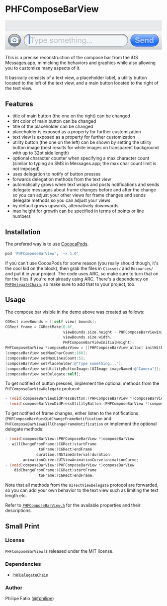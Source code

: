 # PHFComposeBarView

![demo](Screenshots/demo.gif)

This is a precise reconstruction of the compose bar from the iOS Messages.app,
mimicking the behaviors and graphics while also allowing you to customize many
aspects of it.

It basically consists of a text view, a placeholder label, a utility
button located to the left of the text view, and a main button located to the
right of the text view.

## Features

- title of main button (the one on the right) can be changed
- tint color of main button can be changed
- title of the placeholder can be changed
- placeholder is exposed as a property for further customization
- text view is exposed as a property for further customization
- utility button (the one on the left) can be shown by setting the utility
  button image (best results for white images on transparent background with up
  to 32pt side length)
- optional character counter when specifying a max character count (similar to
  typing an SMS in Messages.app; the max char count limit is not imposed)
- uses delegation to notify of button presses
- forwards delegation methods from the text view
- automatically grows when text wraps and posts notifications and sends delegate
  messages about frame changes before and after the change so you can adjust
  your other views
  for frame changes and sends delegate methods so you can adjust your views
- by default grows upwards, alternatively downwards
- max height for growth can be specified in terms of points or line numbers

## Installation

The prefered way is to use [CococaPods](http://cocoapods.org).

```ruby
pod 'PHFComposeBarView', '~> 1.0'
```

If you can't use CocoaPods for some reason (you really should though, it's the
cool kid on the block), then grab the files in `Classes/` and `Resources/` and
put it in your project. The code uses ARC, so make sure to turn that on for the
files if you're not already using ARC. There's a dependency on
[`PHFDelegateChain`](https://github.com/fphilipe/PHFDelegateChain), so make sure
to add that to your project, too.

## Usage

The compose bar visible in the demo above was created as follows:

```objectivec
CGRect viewBounds = [[self view] bounds];
CGRect frame = CGRectMake(0.0f,
                          viewBounds.size.height - PHFComposeBarViewInitialHeight,
                          viewBounds.size.width,
                          PHFComposeBarViewInitialHeight);
PHFComposeBarView *composeBarView = [[PHFComposeBarView alloc] initWithFrame:frame];
[composeBarView setMaxCharCount:160];
[composeBarView setMaxLinesCount:5];
[composeBarView setPlaceholder:@"Type something..."];
[composeBarView setUtilityButtonImage:[UIImage imageNamed:@"Camera"]];
[composeBarView setDelegate:self];
```

To get notified of button presses, implement the optional methods from the
`PHFComposeBarViewDelegate` protocol:

```objectivec
- (void)composeBarViewDidPressButton:(PHFComposeBarView *)composeBarView;
- (void)composeBarViewDidPressUtilityButton:(PHFComposeBarView *)composeBarView;
```

To get notified of frame changes, either listen to the notifications
(`PHFComposeBarViewDidChangeFrameNotification` and
`PHFComposeBarViewWillChangeFrameNotification` or implement the optional
delegate methods:

```objectivec
- (void)composeBarView:(PHFComposeBarView *)composeBarView
   willChangeFromFrame:(CGRect)startFrame
               toFrame:(CGRect)endFrame
              duration:(NSTimeInterval)duration
        animationCurve:(UIViewAnimationCurve)animationCurve;
- (void)composeBarView:(PHFComposeBarView *)composeBarView
    didChangeFromFrame:(CGRect)startFrame
               toFrame:(CGRect)endFrame;
```

Note that all methods from the `UITextViewDelegate` protocol are forwarded, so
you can add your own behavior to the text view such as limiting the text length
etc.

Refer to [`PHFComposeBarView.h`](Classes/PHFComposeBarView.h) for the available
properties and their descriptions.

## Small Print

### License

`PHFComposeBarView` is released under the MIT license.

### Dependencies

- [`PHFDelegateChain`](https://github.com/fphilipe/PHFDelegateChain)

### Author

Philipe Fatio ([@fphilipe](http://twitter.com/fphilipe))

